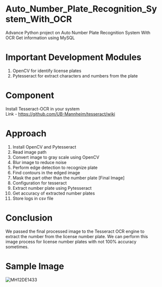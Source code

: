 # Auto_Number_Plate_Recognition_System_With_OCR
Advance Python project on Auto Number Plate Recognition System With OCR Get information using MySQL

# Important Development Modules
1. OpenCV for identify license plates
2. Pytesseract for extract characters and numbers from the plate

# Component
Install Tesseract-OCR in your system<br />
Link - https://github.com/UB-Mannheim/tesseract/wiki

# Approach

1. Install OpenCV and Pytesseract
2. Read image path
3. Convert image to gray scale using OpenCV
4. Blur image to reduce noise 
5. Perform edge detection to recognize plate
6. Find contours in the edged image
7. Mask the part other than the number plate [Final Image]
8. Configuration for tesseract
9. Extract number plate using Pytesseract
10. Get accuracy of extracted number plates
11. Store logs in csv file

# Conclusion
We passed the final processed image to the Tesseract OCR engine to extract the number from the license number plate. We can perform this image process for license number plates with not 100% accuracy sometimes.

# Sample Image
![MH12DE1433](https://user-images.githubusercontent.com/57013059/233926525-d5423591-a9a5-4b34-bc05-9b8aa2b38cfa.jpg)
